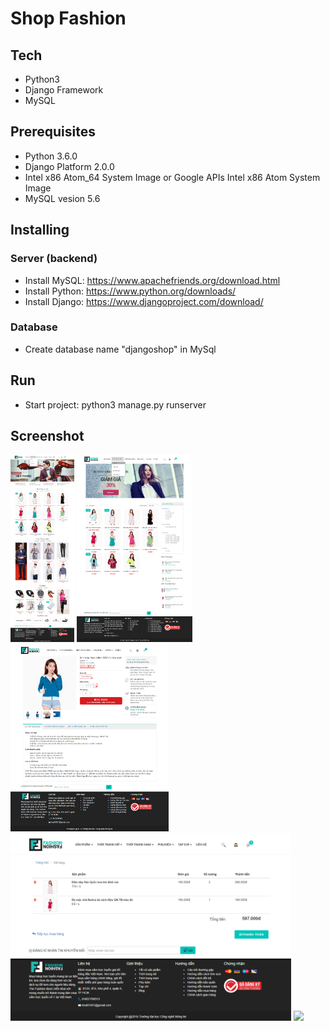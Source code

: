 # Shop Fashion

## Tech
- Python3
- Django Framework
- MySQL

## Prerequisites
- Python 3.6.0
- Django Platform 2.0.0
- Intel x86 Atom_64 System Image or Google APIs Intel x86 Atom System Image
- MySQL vesion 5.6

## Installing
### Server (backend)
- Install MySQL: https://www.apachefriends.org/download.html
- Install Python: https://www.python.org/downloads/
- Install Django: https://www.djangoproject.com/download/
### Database
- Create database name "djangoshop" in MySql

## Run
- Start project: python3 manage.py runserver

## Screenshot

<img src="/fashionshop/static/resources/design/Login Page.png?raw=true" height="300"> <img src="/fashionshop/static/resources/design/Menu.png?raw=true" height="300"> <img src="/fashionshop/static/resources/design/chitietsanpham.png?raw=true" height="300"> <img src="/fashionshop/static/resources/design/giohang.png?raw=true" height="300"> <img src="/fashionshop/static/resources/design/Thanh toán onlin.png?raw=true" height="300"> 